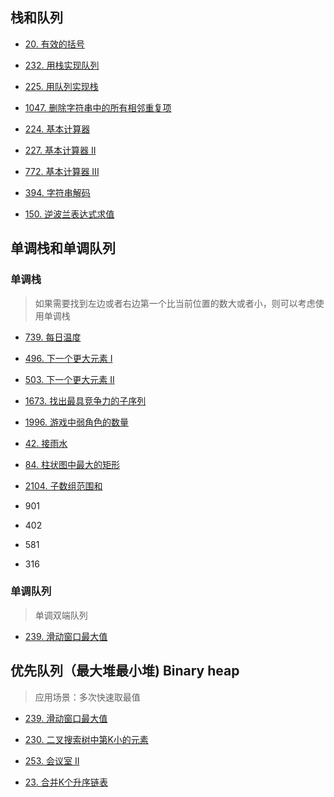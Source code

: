## 栈和队列

* [20. 有效的括号](https://leetcode-cn.com/problems/valid-parentheses/)
* [232. 用栈实现队列](https://leetcode-cn.com/problems/implement-queue-using-stacks/)
* [225. 用队列实现栈](https://leetcode-cn.com/problems/implement-stack-using-queues/)
* [1047. 删除字符串中的所有相邻重复项](https://leetcode-cn.com/problems/remove-all-adjacent-duplicates-in-string/)
* [224. 基本计算器](https://leetcode-cn.com/problems/basic-calculator/)
* [227. 基本计算器 II](https://leetcode-cn.com/problems/basic-calculator-ii/)

* [772. 基本计算器 III](https://leetcode-cn.com/problems/basic-calculator-iii/)

* [394. 字符串解码](https://leetcode-cn.com/problems/decode-string/)

* [150. 逆波兰表达式求值](https://leetcode-cn.com/problems/evaluate-reverse-polish-notation/)

## 单调栈和单调队列

### 单调栈

> 如果需要找到左边或者右边第一个比当前位置的数大或者小，则可以考虑使用单调栈

* [739. 每日温度](https://leetcode-cn.com/problems/daily-temperatures/)

* [496. 下一个更大元素 I](https://leetcode-cn.com/problems/next-greater-element-i/)

* [503. 下一个更大元素 II](https://leetcode-cn.com/problems/next-greater-element-ii/)

* [1673. 找出最具竞争力的子序列](https://leetcode-cn.com/problems/find-the-most-competitive-subsequence/)

* [1996. 游戏中弱角色的数量](https://leetcode-cn.com/problems/the-number-of-weak-characters-in-the-game/)

* [42. 接雨水](https://leetcode-cn.com/problems/trapping-rain-water/)

* [84. 柱状图中最大的矩形](https://leetcode-cn.com/problems/largest-rectangle-in-histogram/)

* [2104. 子数组范围和](https://leetcode-cn.com/problems/sum-of-subarray-ranges/)

* 901

* 402

* 581

* 316

### 单调队列
> 单调双端队列
* [239. 滑动窗口最大值](https://leetcode-cn.com/problems/sliding-window-maximum/)

## 优先队列（最大堆最小堆) Binary heap
>应用场景：多次快速取最值
>

* [239. 滑动窗口最大值](https://leetcode-cn.com/problems/sliding-window-maximum/)

* [230. 二叉搜索树中第K小的元素](https://leetcode-cn.com/problems/kth-smallest-element-in-a-bst/)

* [253. 会议室 II](https://leetcode-cn.com/problems/meeting-rooms-ii/)

* [23. 合并K个升序链表](https://leetcode-cn.com/problems/merge-k-sorted-lists/)
